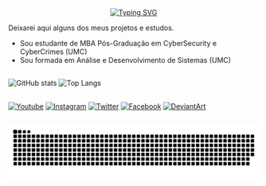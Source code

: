 <div align="center">
  <a href="https://git.io/typing-svg">
    <img src="https://readme-typing-svg.demolab.com?font=Fira+Code&weight=500&size=22&pause=1000&color=FF00F6&center=true&vCenter=true&random=false&width=524&lines=+Oi!+Eu+sou+a+Zucca!+" alt="Typing SVG">
  </a>
</div>


Deixarei aqui alguns dos meus projetos e estudos.
- Sou estudante de MBA Pós-Graduação em CyberSecurity e CyberCrimes (UMC)
- Sou formada em Análise e Desenvolvimento de Sistemas (UMC)

##
![GitHub stats](https://github-readme-stats.vercel.app/api?username=zuccashido&show_icons=true&bg_color=ffecfd&title_color=ff2ae8&icon_color=ff2ae8&locale=pt-br) 
![Top Langs](https://github-readme-stats.vercel.app/api/top-langs/?username=zuccashido&layout=donut&bg_color=ffecfd&icon_color=ff2ae8&title_color=ff1ae8&locale=pt-br)


##
[![Youtube](https://img.shields.io/badge/YouTube-ffbff1?style=for-the-badge&logo=youtube&logoColor=white)](https://www.youtube.com/@zuccashido)
[![Instagram](https://img.shields.io/badge/Instagram-a9ffa4?style=for-the-badge&logo=instagram&logoColor=white)](https://www.instagram.com/zucca_shido/)
[![Twitter](https://img.shields.io/badge/Twitter-ffbff1?style=for-the-badge&logo=twitter&logoColor=white)](https://x.com/Zucca_Shido)
[![Facebook](https://img.shields.io/badge/Facebook-a9ffa4?style=for-the-badge&logo=facebook&logoColor=white)](https://www.facebook.com/zucca.shido)
[![DeviantArt](https://img.shields.io/badge/DeviantArt-ffbff1?style=for-the-badge&logo=deviantart&logoColor=white)](https://www.deviantart.com/zuccashido)

##
<picture align="center">
  <source media="(prefers-color-scheme: light)" srcset="https://raw.githubusercontent.com/mari4souza/mari4souza/output/github-contribution-grid-snake-dark.svg">
  <img align="center" alt="github contribution grid snake animation" src="https://raw.githubusercontent.com/mari4souza/mari4souza/output/github-contribution-grid-snake.svg">
</picture>

